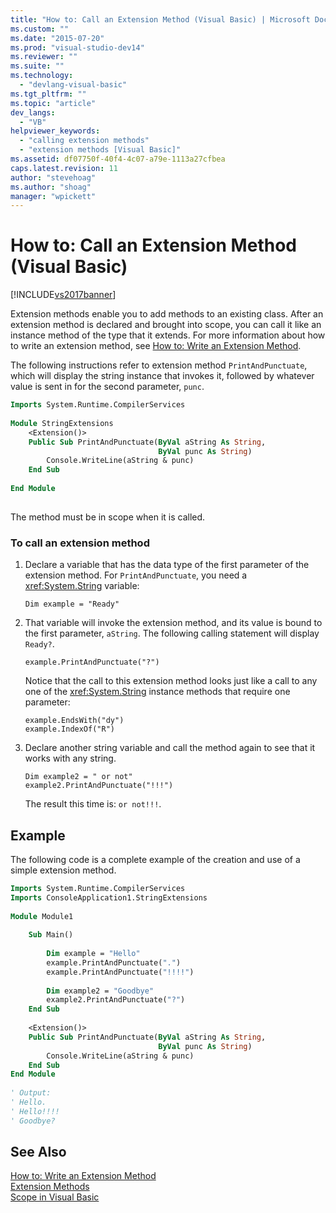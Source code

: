 ```yaml
---
title: "How to: Call an Extension Method (Visual Basic) | Microsoft Docs"
ms.custom: ""
ms.date: "2015-07-20"
ms.prod: "visual-studio-dev14"
ms.reviewer: ""
ms.suite: ""
ms.technology: 
  - "devlang-visual-basic"
ms.tgt_pltfrm: ""
ms.topic: "article"
dev_langs: 
  - "VB"
helpviewer_keywords: 
  - "calling extension methods"
  - "extension methods [Visual Basic]"
ms.assetid: df07750f-40f4-4c07-a79e-1113a27cfbea
caps.latest.revision: 11
author: "stevehoag"
ms.author: "shoag"
manager: "wpickett"
---
```

# How to: Call an Extension Method (Visual Basic)
[!INCLUDE[vs2017banner](../../../../includes/vs2017banner.md)]

Extension methods enable you to add methods to an existing class. After an extension method is declared and brought into scope, you can call it like an instance method of the type that it extends. For more information about how to write an extension method, see [How to: Write an Extension Method](../../../../visual-basic/programming-guide/language-features/procedures/how-to-write-an-extension-method.md).  
  
 The following instructions refer to extension method `PrintAndPunctuate`, which will display the string instance that invokes it, followed by whatever value is sent in for the second parameter, `punc`.  
  
```vb  
Imports System.Runtime.CompilerServices  
  
Module StringExtensions  
    <Extension()>   
    Public Sub PrintAndPunctuate(ByVal aString As String,   
                                 ByVal punc As String)  
        Console.WriteLine(aString & punc)  
    End Sub  
  
End Module  
  
```  
  
 The method must be in scope when it is called.  
  
### To call an extension method  
  
1.  Declare a variable that has the data type of the first parameter of the extension method. For `PrintAndPunctuate`, you need a <xref:System.String> variable:  
  
    ```  
    Dim example = "Ready"  
    ```  
  
2.  That variable will invoke the extension method, and its value is bound to the first parameter, `aString`. The following calling statement will display `Ready?`.  
  
    ```  
    example.PrintAndPunctuate("?")  
    ```  
  
     Notice that the call to this extension method looks just like a call to any one of the <xref:System.String> instance methods that require one parameter:  
  
    ```  
    example.EndsWith("dy")  
    example.IndexOf("R")  
    ```  
  
3.  Declare another string variable and call the method again to see that it works with any string.  
  
    ```  
    Dim example2 = " or not"  
    example2.PrintAndPunctuate("!!!")  
    ```  
  
     The result this time is: `or not!!!`.  
  
## Example  
 The following code is a complete example of the creation and use of a simple extension method.  
  
```vb  
Imports System.Runtime.CompilerServices  
Imports ConsoleApplication1.StringExtensions  
  
Module Module1  
  
    Sub Main()  
  
        Dim example = "Hello"  
        example.PrintAndPunctuate(".")  
        example.PrintAndPunctuate("!!!!")  
  
        Dim example2 = "Goodbye"  
        example2.PrintAndPunctuate("?")  
    End Sub  
  
    <Extension()>   
    Public Sub PrintAndPunctuate(ByVal aString As String,   
                                 ByVal punc As String)  
        Console.WriteLine(aString & punc)  
    End Sub  
End Module  
  
' Output:  
' Hello.  
' Hello!!!!  
' Goodbye?  
```  
  
## See Also  
 [How to: Write an Extension Method](../../../../visual-basic/programming-guide/language-features/procedures/how-to-write-an-extension-method.md)   
 [Extension Methods](../../../../visual-basic/programming-guide/language-features/procedures/extension-methods.md)   
 [Scope in Visual Basic](../../../../visual-basic/programming-guide/language-features/declared-elements/scope.md)
